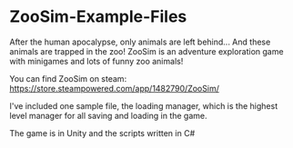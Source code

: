 # ZooSim-Example-Files

After the human apocalypse, only animals are left behind... And these animals are trapped in the zoo! ZooSim is an adventure exploration game with minigames and lots of funny zoo animals! 

You can find ZooSim on steam: https://store.steampowered.com/app/1482790/ZooSim/

I've included one sample file, the loading manager, which is the highest level manager for all saving and loading in the game.

The game is in Unity and the scripts written in C#
